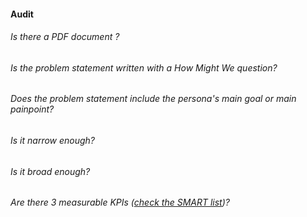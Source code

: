 #### Audit

###### Is there a PDF document ?
###### Is the problem statement written with a How Might We question?
###### Does the problem statement include the persona's main goal or main painpoint?
###### Is it narrow enough?
###### Is it broad enough?
###### Are there 3 measurable KPIs ([check the SMART list](https://www.grow.com/blog/how-to-use-smart-goals-to-build-your-kpis))?